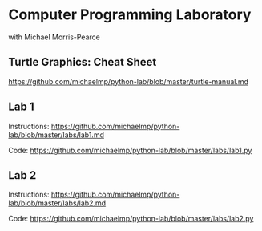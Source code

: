 # Computer Programming Laboratory

with Michael Morris-Pearce

## Turtle Graphics: Cheat Sheet

https://github.com/michaelmp/python-lab/blob/master/turtle-manual.md

## Lab 1

Instructions: https://github.com/michaelmp/python-lab/blob/master/labs/lab1.md

Code: https://github.com/michaelmp/python-lab/blob/master/labs/lab1.py

## Lab 2

Instructions: https://github.com/michaelmp/python-lab/blob/master/labs/lab2.md

Code: https://github.com/michaelmp/python-lab/blob/master/labs/lab2.py